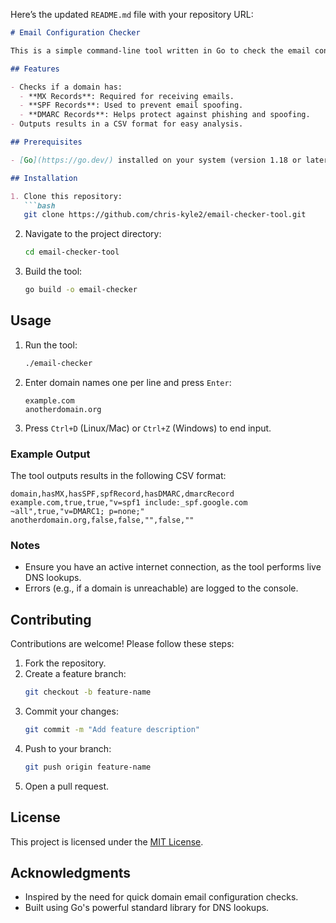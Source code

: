 Here’s the updated `README.md` file with your repository URL:

```markdown
# Email Configuration Checker

This is a simple command-line tool written in Go to check the email configuration of domains. It verifies the presence of DNS records like MX, SPF, and DMARC, and outputs the results in a CSV format.

## Features

- Checks if a domain has:
  - **MX Records**: Required for receiving emails.
  - **SPF Records**: Used to prevent email spoofing.
  - **DMARC Records**: Helps protect against phishing and spoofing.
- Outputs results in a CSV format for easy analysis.

## Prerequisites

- [Go](https://go.dev/) installed on your system (version 1.18 or later).

## Installation

1. Clone this repository:
   ```bash
   git clone https://github.com/chris-kyle2/email-checker-tool.git
   ```
2. Navigate to the project directory:
   ```bash
   cd email-checker-tool
   ```
3. Build the tool:
   ```bash
   go build -o email-checker
   ```

## Usage

1. Run the tool:
   ```bash
   ./email-checker
   ```
2. Enter domain names one per line and press `Enter`:
   ```plaintext
   example.com
   anotherdomain.org
   ```
3. Press `Ctrl+D` (Linux/Mac) or `Ctrl+Z` (Windows) to end input.

### Example Output

The tool outputs results in the following CSV format:

```plaintext
domain,hasMX,hasSPF,spfRecord,hasDMARC,dmarcRecord
example.com,true,true,"v=spf1 include:_spf.google.com ~all",true,"v=DMARC1; p=none;"
anotherdomain.org,false,false,"",false,""
```

### Notes

- Ensure you have an active internet connection, as the tool performs live DNS lookups.
- Errors (e.g., if a domain is unreachable) are logged to the console.

## Contributing

Contributions are welcome! Please follow these steps:

1. Fork the repository.
2. Create a feature branch:
   ```bash
   git checkout -b feature-name
   ```
3. Commit your changes:
   ```bash
   git commit -m "Add feature description"
   ```
4. Push to your branch:
   ```bash
   git push origin feature-name
   ```
5. Open a pull request.

## License

This project is licensed under the [MIT License](LICENSE).

## Acknowledgments

- Inspired by the need for quick domain email configuration checks.
- Built using Go's powerful standard library for DNS lookups.
```